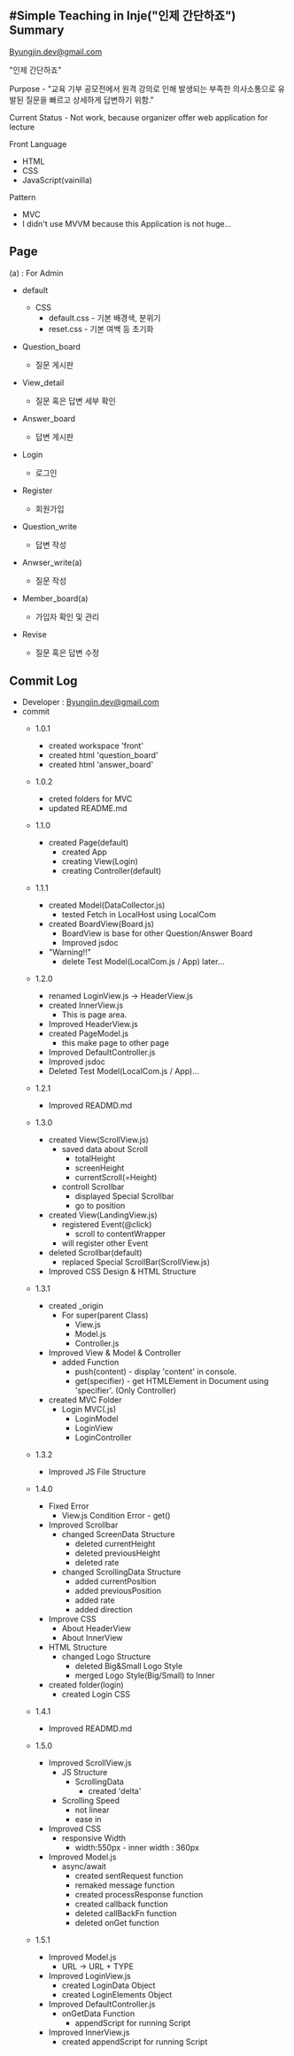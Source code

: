 #Simple Teaching in Inje("인제 간단하죠")
Summary
---

Byungjin.dev@gmail.com    

"인제 간단하죠"
   
Purpose - "교육 기부 공모전에서 원격 강의로 인해 발생되는 부족한 의사소통으로 유발된 질문을 빠르고 상세하게 답변하기 위함."

Current Status - Not work, because organizer offer web application for lecture
   
Front Language
+ HTML
+ CSS
+ JavaScript(vainilla)
   
Pattern
+ MVC
+ I didn't use MVVM because this Application is not huge...
   
Page
---
(a) : For Admin

+ default
    +   CSS
        + default.css - 기본 배경색, 분위기
        + reset.css - 기본 여백 등 초기화

+   Question_board
    + 질문 게시판        
   
+   View_detail
    + 질문 혹은 답변 세부 확인
   
+   Answer_board
    + 답변 게시판
   
+   Login
    + 로그인
   
+   Register
    + 회원가입
   
+   Question_write
    + 답변 작성
   
+   Anwser_write(a)
    + 질문 작성
   
+   Member_board(a)
    + 가입자 확인 및 관리
   
+   Revise
    + 질문 혹은 답변 수정
   
Commit Log
---
 +  Developer : Byungjin.dev@gmail.com
 +  commit
    + 1.0.1 
        + created workspace 'front'
        + created html 'question_board'
        + created html 'answer_board'
   
    + 1.0.2
        + creted folders for MVC
        + updated README.md
   
    + 1.1.0
        + created Page(default)
            + created App
            + creating View(Login)
            + creating Controller(default)
   
    + 1.1.1
        + created Model(DataCollector.js)
            + tested Fetch in LocalHost using LocalCom            
        + created BoardView(Board.js)
            + BoardView is base for other Question/Answer Board
            + Improved jsdoc
        + "Warning!!"
            + delete Test Model(LocalCom.js / App) later...
   
    + 1.2.0
        + renamed LoginView.js -> HeaderView.js
        + created InnerView.js
            + This is page area.
        + Improved HeaderView.js
        + created PageModel.js
            + this make page to other page
        + Improved DefaultController.js
        + Improved jsdoc
        + Deleted Test Model(LocalCom.js / App)...

    + 1.2.1
        + Improved READMD.md
   
    + 1.3.0
        + created View(ScrollView.js)
            + saved data about Scroll
                + totalHeight
                + screenHeight
                + currentScroll(=Height)
            + controll Scrollbar
                + displayed Special Scrollbar
                + go to position
        + created View(LandingView.js)
            + registered Event(@click)
                + scroll to contentWrapper
            + will register other Event
        + deleted Scrollbar(default)
            + replaced Special ScrollBar(ScrollView.js)
        + Improved CSS Design & HTML Structure
       
    + 1.3.1
        + created _origin
            + For super(parent Class)
                + View.js
                + Model.js
                + Controller.js
        + Improved View & Model & Controller
            + added Function
                + push(content) - display 'content' in console.
                + get(specifier) - get HTMLElement in Document using 'specifier'. (Only Controller)
        + created MVC Folder
            + Login MVC(.js)
                + LoginModel
                + LoginView
                + LoginController
   
    + 1.3.2
        + Improved JS File Structure
    
    + 1.4.0
        + Fixed Error
            + View.js Condition Error - get()
        + Improved Scrollbar
            + changed ScreenData Structure
                + deleted currentHeight
                + deleted previousHeight
                + deleted rate
            + changed ScrollingData Structure
                + added currentPosition
                + added previousPosition
                + added rate
                + added direction
        + Improve CSS
            + About HeaderView
            + About InnerView
        + HTML Structure
            + changed Logo Structure
                + deleted Big&Small Logo Style
                + merged Logo Style(Big/Small) to Inner
        + created folder(login)
            + created Login CSS
   
    + 1.4.1
        + Improved READMD.md
   
    + 1.5.0
        + Improved ScrollView.js
            + JS Structure
                + ScrollingData
                    + created 'delta'
            + Scrolling Speed
                + not linear
                + ease in
        + Improved CSS
            + responsive Width
                + width:550px - inner width : 360px
        + Improved Model.js
            + async/await
                + created sentRequest function
                + remaked message function
                + created processResponse function  
                + created callback function
                + deleted callBackFn function
                + deleted onGet function
   
    + 1.5.1
        + Improved Model.js
            + URL -> URL + TYPE
        + Improved LoginView.js
            + created LoginData Object
            + created LoginElements Object
        + Improved DefaultController.js
            + onGetData Function
                + appendScript for running Script
        + Improved InnerView.js
            + created appendScript for running Script
